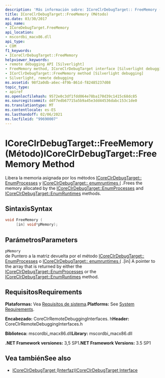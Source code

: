 ```yaml
---
description: 'Más información sobre: ICoreClrDebugTarget:: FreeMemory ((método)'
title: ICoreClrDebugTarget::FreeMemory (Método)
ms.date: 03/30/2017
api_name:
- ICoreDebugTarget.FreeMemory
api_location:
- mscordbi_macx86.dll
api_type:
- COM
f1_keywords:
- ICoreClrDebugTarget::FreeMemory
helpviewer_keywords:
- remote debugging API [Silverlight]
- FreeMemory method, ICoreClrDebugTarget interface [Silverlight debugging]
- ICorClrDebugTarget::FreeMemory method [Silverlight debugging]
- Silverlight, remote debugging
ms.assetid: 98f2a0db-a6ec-4f9b-861d-f82485237d08
topic_type:
- apiref
ms.openlocfilehash: 9572e0c3df1fdd064e78ba170d39c1415c68dc85
ms.sourcegitcommit: ddf7edb67715a5b9a45e3dd44536dabc153c1de0
ms.translationtype: MT
ms.contentlocale: es-ES
ms.lasthandoff: 02/06/2021
ms.locfileid: "99690007"
---
```

# <a name="icoreclrdebugtargetfreememory-method"></a><span data-ttu-id="a2164-103">ICoreClrDebugTarget::FreeMemory (Método)</span><span class="sxs-lookup"><span data-stu-id="a2164-103">ICoreClrDebugTarget::FreeMemory Method</span></span>

<span data-ttu-id="a2164-104">Libera la memoria asignada por los métodos [ICoreClrDebugTarget:: EnumProcesses](icoreclrdebugtarget-enumprocesses-method.md) y [ICoreClrDebugTarget:: enumruntimes (](icoreclrdebugtarget-enumruntimes-method.md) .</span><span class="sxs-lookup"><span data-stu-id="a2164-104">Frees the memory allocated by the [ICoreClrDebugTarget::EnumProcesses](icoreclrdebugtarget-enumprocesses-method.md) and [ICoreClrDebugTarget::EnumRuntimes](icoreclrdebugtarget-enumruntimes-method.md) methods.</span></span>  
  
## <a name="syntax"></a><span data-ttu-id="a2164-105">Sintaxis</span><span class="sxs-lookup"><span data-stu-id="a2164-105">Syntax</span></span>  
  
```cpp  
void FreeMemory (  
     [in] void*pMemory);  
```  
  
## <a name="parameters"></a><span data-ttu-id="a2164-106">Parámetros</span><span class="sxs-lookup"><span data-stu-id="a2164-106">Parameters</span></span>  

 `pMemory`  
 <span data-ttu-id="a2164-107">de Puntero a la matriz devuelta por el método [ICoreClrDebugTarget:: EnumProcesses](icoreclrdebugtarget-enumprocesses-method.md) o [ICoreClrDebugTarget:: enumruntimes (](icoreclrdebugtarget-enumruntimes-method.md) .</span><span class="sxs-lookup"><span data-stu-id="a2164-107">[in] A pointer to the array that is returned by either the [ICoreClrDebugTarget::EnumProcesses](icoreclrdebugtarget-enumprocesses-method.md) or the [ICoreClrDebugTarget::EnumRuntimes](icoreclrdebugtarget-enumruntimes-method.md) method.</span></span>  
  
## <a name="requirements"></a><span data-ttu-id="a2164-108">Requisitos</span><span class="sxs-lookup"><span data-stu-id="a2164-108">Requirements</span></span>  

 <span data-ttu-id="a2164-109">**Plataformas:** Vea [Requisitos de sistema](../../get-started/system-requirements.md).</span><span class="sxs-lookup"><span data-stu-id="a2164-109">**Platforms:** See [System Requirements](../../get-started/system-requirements.md).</span></span>  
  
 <span data-ttu-id="a2164-110">**Encabezado:** CoreClrRemoteDebuggingInterfaces. h</span><span class="sxs-lookup"><span data-stu-id="a2164-110">**Header:** CoreClrRemoteDebuggingInterfaces.h</span></span>  
  
 <span data-ttu-id="a2164-111">**Biblioteca:** mscordbi_macx86.dll</span><span class="sxs-lookup"><span data-stu-id="a2164-111">**Library:** mscordbi_macx86.dll</span></span>  
  
 <span data-ttu-id="a2164-112">**.NET Framework versiones:** 3,5 SP1</span><span class="sxs-lookup"><span data-stu-id="a2164-112">**.NET Framework Versions:** 3.5 SP1</span></span>  
  
## <a name="see-also"></a><span data-ttu-id="a2164-113">Vea también</span><span class="sxs-lookup"><span data-stu-id="a2164-113">See also</span></span>

- [<span data-ttu-id="a2164-114">ICoreClrDebugTarget (Interfaz)</span><span class="sxs-lookup"><span data-stu-id="a2164-114">ICoreClrDebugTarget Interface</span></span>](icoreclrdebugtarget-interface.md)

